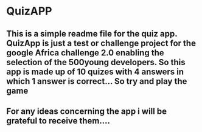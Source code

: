 # QuizAPP
This is a simple readme file for the quiz app.
QuizApp is just a test or challenge project for the google Africa challenge 2.0 enabling the selection of the 500young developers.
So this app is made up of 10 quizes with 4 answers in which 1 answer is correct...
So try and play the game
-------------------------------------------------------------------------------------------
For any ideas concerning the app i will be grateful to receive them....
-------------------------------------------------------------------------------------------
